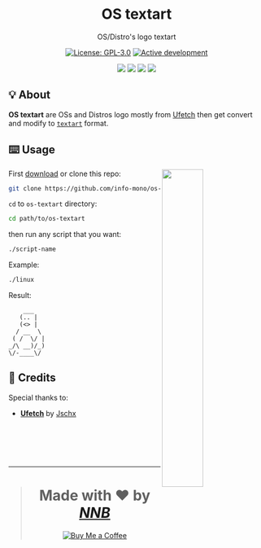 <h1 align="center">OS textart</h1>
<p align="center">OS/Distro's logo textart</p>
<p align="center"><a href="https://github.com/info-mono/os-textart/blob/main/LICENSE"><img src="https://img.shields.io/github/license/info-mono/os-textart?labelColor=383838&color=585858&style=for-the-badge" alt="License: GPL-3.0"></a> <a href="https://gist.github.com/NNBnh/9ef453aba3efce26046e0d3119dab5a7#active-development"><img src="https://img.shields.io/github/last-commit/NNBnh/dots?labelColor=383838&color=585858&style=for-the-badge" alt="Active development"></a></p>
<p align="center"><a href="https://github.com/info-mono/os-textart/watchers"><img src="https://img.shields.io/github/watchers/info-mono/os-textart?labelColor=383838&color=585858&style=flat-square"></a> <a href="https://github.com/info-mono/os-textart/stargazers"><img src="https://img.shields.io/github/stars/info-mono/os-textart?labelColor=383838&color=585858&style=flat-square"></a> <a href="https://github.com/info-mono/os-textart/network/members"><img src="https://img.shields.io/github/forks/info-mono/os-textart?labelColor=383838&color=585858&style=flat-square"></a> <a href="https://github.com/info-mono/os-textart/issues"><img src="https://img.shields.io/github/issues/info-mono/os-textart?labelColor=383838&color=585858&style=flat-square"></a></p>

## 💡 About
**OS textart** are OSs and Distros logo mostly from [Ufetch](https://gitlab.com/jschx/ufetch) then get convert and modify to [`textart`](https://github.com/NNBnh/textart-collections/wiki) format.

## ⌨️ Usage
<a href="https://asciinema.org/a/379073" target="_blank"><img align="right" width="40%" src="https://asciinema.org/a/379073.svg"></a>

First [download](https://github.com/info-mono/os-textart/archive/main.zip) or clone this repo:
```sh
git clone https://github.com/info-mono/os-textart.git
```

`cd` to `os-textart` directory:
```sh
cd path/to/os-textart
```

then run any script that you want:
```sh
./script-name
```

Example:
```sh
./linux
```

Result:
```console
    ___
   (.. |
   (<> |
  / __  \
 ( /  \/ |
_/\ __)/_)
\/-____\/
```

## 💌 Credits
Special thanks to:
- [**Ufetch**](https://gitlab.com/jschx/ufetch) by [Jschx](https://gitlab.com/jschx)

<br><br><br><br>

---

> <h1 align="center">Made with ❤️ by <a href="https://github.com/NNBnh"><i>NNB</i></a></h1>
>
> <p align="center"><a href="https://www.buymeacoffee.com/nnbnh"><img src="https://img.shields.io/badge/buy_me_a_coffee%20-%23F7CA88.svg?logo=buy-me-a-coffee&logoColor=333333&style=for-the-badge" alt="Buy Me a Coffee"></a></p>
